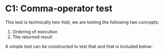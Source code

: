 **C1**: Comma-operator test
===========================

This test is technically two-fold, we are testing the following two
concepts:

1. Ordering of execution
2. The returned result

A simple test can be constructed to test that and that is included
below:

```c

```